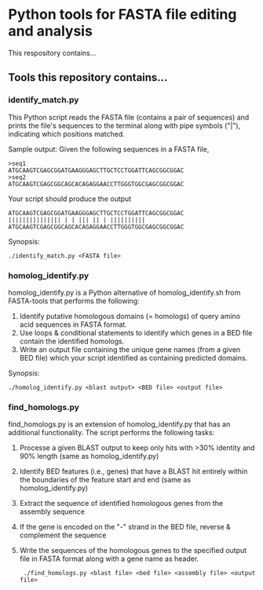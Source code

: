 # Python tools for FASTA file editing and analysis
This respository contains...

## Tools this repository contains...

### identify_match.py 
This Python script reads the FASTA file (contains a pair of sequences) and prints the file's sequences to
the terminal along with pipe symbols ("|"), indicating which positions matched. 

Sample output:
Given the following sequences in a FASTA file,

```
>seq1
ATGCAAGTCGAGCGGATGAAGGGAGCTTGCTCCTGGATTCAGCGGCGGAC
>seq2
ATGCAAGTCGAGCGGCAGCACAGAGGAACCTTGGGTGGCGAGCGGCGGAC
```

Your script should produce the output

```
ATGCAAGTCGAGCGGATGAAGGGAGCTTGCTCCTGGATTCAGCGGCGGAC
||||||||||||||| | | ||| || | ||||||||||
ATGCAAGTCGAGCGGCAGCACAGAGGAACCTTGGGTGGCGAGCGGCGGAC
```

Synopsis:
    
    ./identify_match.py <FASTA file>

### homolog_identify.py
homolog_identify.py is a Python alternative of homolog_identify.sh from FASTA-tools that performs the following:

1. Identify putative homologous domains (= homologs) of query amino acid sequences in FASTA format.
2. Use loops & conditional statements to identify which genes in a BED file contain the identified homologs.
3. Write an output file containing the unique gene names (from a given BED file) which your script identified as containing predicted domains.

Synopsis: 

    ./homolog_identify.py <blast output> <BED file> <output file>


### find_homologs.py
find_homologs.py is an extension of homolog_identify.py that has an additional functionality.
The script performs the following tasks:

1. Processe a given BLAST output to keep only hits with >30% identity and 90% length (same as homolog_identify.py)
2. Identify BED features (i.e., genes) that have a BLAST hit entirely within the boundaries of the feature start and end (same as homolog_identify.py)
3. Extract the sequence of identified homologous genes from the assembly sequence
4. If the gene is encoded on the "-" strand in the BED file, reverse & complement the sequence
5. Write the sequences of the homologous genes to the specified output file in FASTA format along with a gene name as header.

        ./find_homologs.py <blast file> <bed file> <assembly file> <output file>
